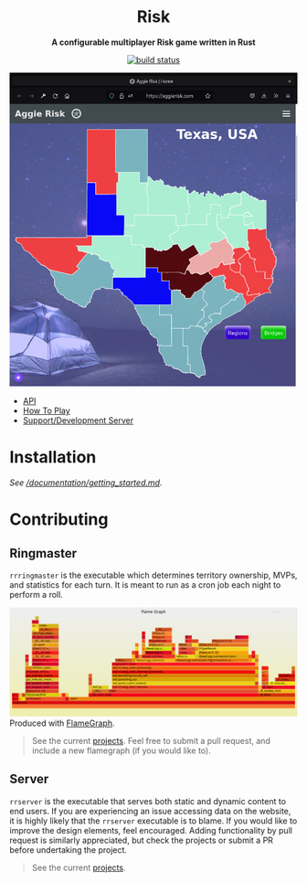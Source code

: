 <div align="center">
  <h1><strong>Risk</strong></h1>
  <p>
    <strong>A configurable multiplayer Risk game written in Rust</strong>
  </p>
  <p>
    <a href="https://github.com/mautamu/risk/actions?query=workflow%3ACI"><img src="https://github.com/mautamu/Risk/workflows/CI/badge.svg" alt="build status" /></a>
  </p>
</div>

![Ringmaster Flamegraph](/documentation/screenshot.png)

- [API](https://aggierisk.com/docs/index.html)
- [How To Play](https://aggierisk.com/info/)
- [Support/Development Server](https://discord.gg/aXcV7RZC5r)

# Installation
*See [/documentation/getting_started.md](/documentation/getting_started.md)*.

# Contributing

## Ringmaster

`rrringmaster` is the executable which determines territory ownership, MVPs, and statistics for each turn. It is meant to run as a cron job each night to perform a roll. 

![Ringmaster Flamegraph](/documentation/flamegraph.svg)
Produced with [FlameGraph](https://github.com/flamegraph-rs/flamegraph).
> See the current [projects](https://github.com/mautamu/Risk/projects). Feel free to submit a pull request, and include a new flamegraph (if you would like to). 


## Server


`rrserver` is the executable that serves both static and dynamic content to end users. If you are experiencing an issue accessing data on the website, it is highly likely that the `rrserver` executable is to blame. If you would like to improve the design elements, feel encouraged. Adding functionality by pull request is similarly appreciated, but check the projects or submit a PR before undertaking the project.


> See the current [projects](https://github.com/mautamu/Risk/projects). 
